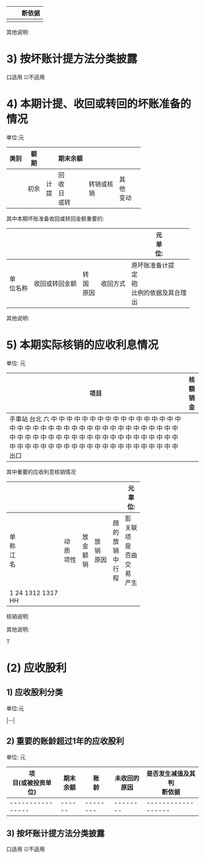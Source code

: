 |  |  | 断依据 |
|--|--|-----|
|  |  |     |

其他说明:

# 3) 按坏账计提方法分类披露

口适用 ☑不适用

# 4) 本期计提、收回或转回的坏账准备的情况

单位:元

| 类别 | 额<br>期 |        | 期末余额              |           |              |  |
|----|--------|--------|-------------------|-----------|--------------|--|
|    | 初余     | 计<br>提 | 回<br>收<br>日<br>或转 | 转销或核<br>销 | 其<br>他<br>变动 |  |

其中本期坏账准备收回或转回金额重要的:

|          |         |              |      | 元<br>单<br>位:                        |
|----------|---------|--------------|------|-------------------------------------|
| 单<br>位名称 | 收回或转回金额 | 转<br>国<br>原因 | 收回方式 | 原坏账准备计提<br>定<br>砲<br>比例的依据及其合理<br>出 |

其他说明:

# 5) 本期实际核销的应收利息情况

单位: 元

| 项目                                                                                                                                                                                   | 核<br>額<br>销金 |
|--------------------------------------------------------------------------------------------------------------------------------------------------------------------------------------|--------------|
| 手車站 台北 六 中 中 中 中 中 中 中 中 中 中 中 中 中 中 中 中 中 中 中 中 中 中 中 中 中 中 中 中 中 中 中 中 中 中 中 中 中 中 中 中 中 中 中 中 中 中 中 中 中 中 中 中 中 中 中 中 中 中 中 中 中 中 中 中 中 中 中 中 中 中 中 中 中 中 中 中 中 中 中 中 中 中 中<br>出口 |              |

其中重要的应收利息核销情况

|                      |              |                  |              |                                 | 元<br>車<br>位:                            |
|----------------------|--------------|------------------|--------------|---------------------------------|-----------------------------------------|
| 单<br>称<br>江<br>名     | 动<br>质<br>项性 | 放<br>金<br>额<br>销 | 放<br>销<br>原因 | 顔<br>的<br>放<br>销<br>中<br>行<br>程 | 影<br>关联<br>项<br>是<br>否曲<br>交<br>易<br>产生 |
| 1 24 1312 1317<br>HH |              |                  |              |                                 |                                         |

核销说明:

其他说明:

T

# (2) 应收股利

## 1) 应收股利分类

单位:元

|--|

## 2) 重要的账龄超过1年的应收股利

单位: 元

| 项<br>目(或被投资单位) | 期末余额 | 账<br>龄 | 未收回的原因 | 是否发生减值及其判<br>断依据 |
|----------------|------|--------|--------|------------------|
|----------------|------|--------|--------|------------------|

## 3) 按坏账计提方法分类披露

口适用 ☑不适用